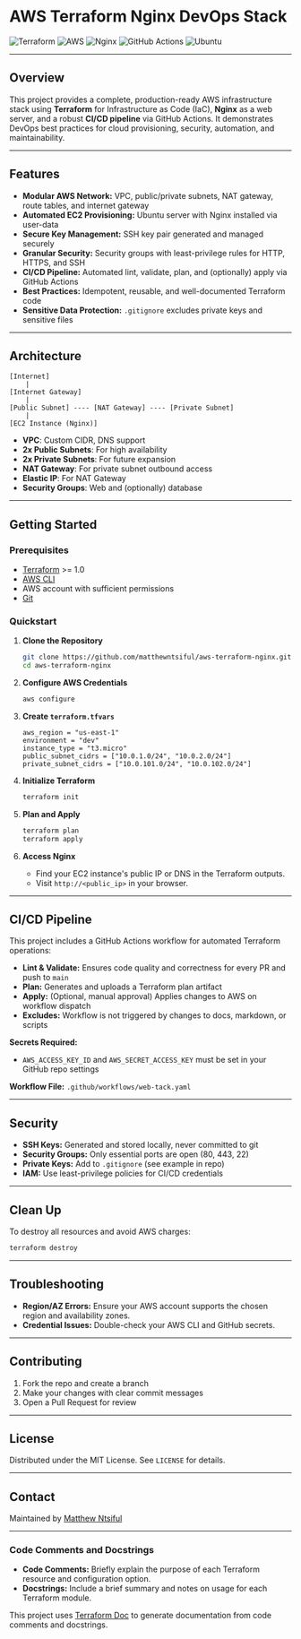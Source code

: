 # AWS Terraform Nginx DevOps Stack

![Terraform](https://img.shields.io/badge/Terraform-7B42BC?style=for-the-badge&logo=terraform&logoColor=white)
![AWS](https://img.shields.io/badge/AWS-FF9900?style=for-the-badge&logo=amazonaws&logoColor=white)
![Nginx](https://img.shields.io/badge/Nginx-009639?style=for-the-badge&logo=nginx&logoColor=white)
![GitHub Actions](https://img.shields.io/badge/GitHub_Actions-2088FF?style=for-the-badge&logo=github-actions&logoColor=white)
![Ubuntu](https://img.shields.io/badge/Ubuntu-E95420?style=for-the-badge&logo=ubuntu&logoColor=white)

---

## Overview

This project provides a complete, production-ready AWS infrastructure stack using **Terraform** for Infrastructure as Code (IaC), **Nginx** as a web server, and a robust **CI/CD pipeline** via GitHub Actions. It demonstrates DevOps best practices for cloud provisioning, security, automation, and maintainability.

---

## Features

- **Modular AWS Network:** VPC, public/private subnets, NAT gateway, route tables, and internet gateway
- **Automated EC2 Provisioning:** Ubuntu server with Nginx installed via user-data
- **Secure Key Management:** SSH key pair generated and managed securely
- **Granular Security:** Security groups with least-privilege rules for HTTP, HTTPS, and SSH
- **CI/CD Pipeline:** Automated lint, validate, plan, and (optionally) apply via GitHub Actions
- **Best Practices:** Idempotent, reusable, and well-documented Terraform code
- **Sensitive Data Protection:** `.gitignore` excludes private keys and sensitive files

---

## Architecture

```text
[Internet]
    |
[Internet Gateway]
    |
[Public Subnet] ---- [NAT Gateway] ---- [Private Subnet]
    |
[EC2 Instance (Nginx)]
```

- **VPC**: Custom CIDR, DNS support
- **2x Public Subnets**: For high availability
- **2x Private Subnets**: For future expansion
- **NAT Gateway**: For private subnet outbound access
- **Elastic IP**: For NAT Gateway
- **Security Groups**: Web and (optionally) database

---

## Getting Started

### Prerequisites

- [Terraform](https://www.terraform.io/downloads.html) >= 1.0
- [AWS CLI](https://aws.amazon.com/cli/)
- AWS account with sufficient permissions
- [Git](https://git-scm.com/)

### Quickstart

1. **Clone the Repository**

   ```bash
   git clone https://github.com/matthewntsiful/aws-terraform-nginx.git
   cd aws-terraform-nginx
   ```

2. **Configure AWS Credentials**

   ```bash
   aws configure
   ```

3. **Create `terraform.tfvars`**

   ```hcl
   aws_region = "us-east-1"
   environment = "dev"
   instance_type = "t3.micro"
   public_subnet_cidrs = ["10.0.1.0/24", "10.0.2.0/24"]
   private_subnet_cidrs = ["10.0.101.0/24", "10.0.102.0/24"]
   ```

4. **Initialize Terraform**

   ```bash
   terraform init
   ```

5. **Plan and Apply**

   ```bash
   terraform plan
   terraform apply
   ```

6. **Access Nginx**

   - Find your EC2 instance's public IP or DNS in the Terraform outputs.
   - Visit `http://<public_ip>` in your browser.

---

## CI/CD Pipeline

This project includes a GitHub Actions workflow for automated Terraform operations:

- **Lint & Validate:** Ensures code quality and correctness for every PR and push to `main`
- **Plan:** Generates and uploads a Terraform plan artifact
- **Apply:** (Optional, manual approval) Applies changes to AWS on workflow dispatch
- **Excludes:** Workflow is not triggered by changes to docs, markdown, or scripts

**Secrets Required:**
- `AWS_ACCESS_KEY_ID` and `AWS_SECRET_ACCESS_KEY` must be set in your GitHub repo settings

**Workflow File:** `.github/workflows/web-tack.yaml`

---

## Security

- **SSH Keys:** Generated and stored locally, never committed to git
- **Security Groups:** Only essential ports are open (80, 443, 22)
- **Private Keys:** Add to `.gitignore` (see example in repo)
- **IAM:** Use least-privilege policies for CI/CD credentials

---

## Clean Up

To destroy all resources and avoid AWS charges:

```bash
terraform destroy
```

---

## Troubleshooting

- **Region/AZ Errors:** Ensure your AWS account supports the chosen region and availability zones.
- **Credential Issues:** Double-check your AWS CLI and GitHub secrets.

---

## Contributing

1. Fork the repo and create a branch
2. Make your changes with clear commit messages
3. Open a Pull Request for review

---

## License

Distributed under the MIT License. See `LICENSE` for details.

---

## Contact

Maintained by [Matthew Ntsiful](mailto:matthew.ntsiful@gmail.com)

---

### Code Comments and Docstrings

- **Code Comments:** Briefly explain the purpose of each Terraform resource and configuration option.
- **Docstrings:** Include a brief summary and notes on usage for each Terraform module.

This project uses [Terraform Doc](https://github.com/segmentio/terraform-doc) to generate documentation from code comments and docstrings.